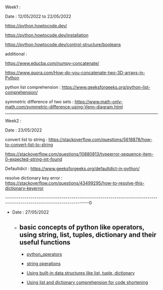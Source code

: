 Week1 :

Date : 12/05/2022 to 22/05/2022

https://python.howtocode.dev/

https://python.howtocode.dev/installation

https://python.howtocode.dev/control-structure/booleans

additional :

https://www.educba.com/numpy-concatenate/

https://www.quora.com/How-do-you-concatenate-two-3D-arrays-in-Python

python list comprehension : https://www.geeksforgeeks.org/python-list-comprehension/

symmetric difference of two sets : https://www.math-only-math.com/symmetric-difference-using-Venn-diagram.html

--------------------------------------------------------------------------------------------------------------
Week2 :

Date : 23/05/2022

convert list to string : https://stackoverflow.com/questions/5618878/how-to-convert-list-to-string

https://stackoverflow.com/questions/10880813/typeerror-sequence-item-0-expected-string-int-found

Defaultdict : https://www.geeksforgeeks.org/defaultdict-in-python/

resolve dictionary key error : https://stackoverflow.com/questions/43499295/how-to-resolve-this-dictionary-keyerror

-------------------------------------------------------------------------------------------------------------------------0

* Date : 27/05/2022
    
    * ## basic concepts of python like operators, using string, list, tuples, dictionary and their useful functions
    
        * [python_operators](https://github.com/EKnsl/Weekely-updates-on-codes-and-study/blob/main/python_basic_practice/week1%20:%20python%20basic/python_operators.ipynb)
        
        * [string operations](https://github.com/EKnsl/Weekely-updates-on-codes-and-study/blob/main/python_basic_practice/week1%20:%20python%20basic/string%20data%20type%20and%20its%20basic%20operations.ipynb)

        * [Using built-in data structures like list, tuple, dictionary](https://github.com/EKnsl/Weekely-updates-on-codes-and-study/blob/main/python_basic_practice/week1%20:%20python%20basic/Dictionary%20%2C%20list%2C%20tuple%20and%20%20their%20useful%20functions.ipynb)

        *  [Using list and dictionary comprehension for code shortening](https://github.com/EKnsl/Weekely-updates-on-codes-and-study/blob/main/python_basic_practice/week1%20:%20python%20basic/List%20and%20Dictionary%20Comprehension.ipynb)